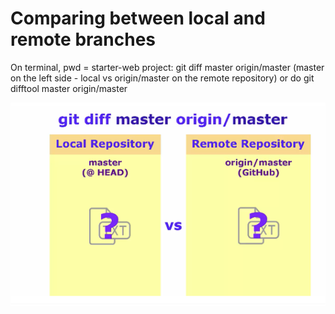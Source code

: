 # Comparing between local and remote branches

On terminal, pwd = starter-web project:  git diff master origin/master \(master on the left side - local vs origin/master on the remote repository\) or do  git difftool master origin/master



![](/assets/comparing_Local_vs_remote_branches.png)

